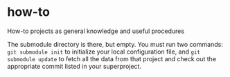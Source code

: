 how-to
======

How-to projects as general knowledge and useful procedures

The submodule directory is there, but empty. 
You must run two commands: `git submodule init` to initialize your local configuration file, and `git submodule update` to fetch all the data from that project and check out the appropriate commit listed in your superproject.
